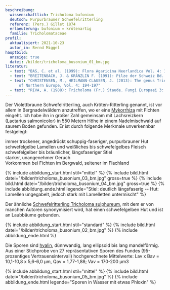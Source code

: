 ```yaml
---
beschreibung:
  wissenschaftlich: Tricholoma bufonium
  deutsch: Purpurbrauner Schwefelritterling
  referenz: (Pers.) Gillet 1874
  erlaeuterung: bufonium = krötenartig
  familie: Tricholomataceae
profil:
  aktualisiert: 2021-10-23
  autor_in: Bernd Miggel
hauptbild:
  anzeige: true
  datei: /bilder/tricholoma_busonium_01_bm.jpg
literatur:
  - text: "BAS, C. et al. (1999): Flora Agaricina Neerlandica Vol. 4: 148"
  - text: "BREITENBACH, J. & KRÄNZLIN F. (1991): Pilze der Schweiz Bd. 3: Nr. 414"
  - text: "CHRISTENSEN, M., HEILMANN-CLAUSEN, J. (2013): The genus Tricholoma. Fungi
      of Northern Europe, Vol. 4: 194-197"
  - text: "RIVA, A. (1988): Tricholoma (Fr.) Staude. Fungi Europaei 3: Nr. 12"
---
```

Der Violettbraune Schwefelritterling, auch Kröten-Ritterling genannt, ist vor allem in Bergnadelwäldern anzutreffen, wo er eine [Mykorrhiza](Mykorrhiza "Glossar") mit Fichten eingeht. Ich habe ihn in großer Zahl gemeinsam mit Lachsreizkern (Lactarius salmonicolor) in 550 Metern Höhe in einem Nadelmischwald auf saurem Boden gefunden. Er ist durch folgende Merkmale unverkennbar festgelegt:

immer trockener, angedrückt schuppig-faseriger, purpurbrauner Hut\
schwefelgelbe Lamellen und weißliches bis schwefelgelbes Fleisch\
schwefelgelber bis bräunlicher, längsfaseriger Stiel\
starker, unangenehmer Geruch\
Vorkommen bei Fichten im Bergwald, seltener im Flachland

{% include abbildung_start.html stil="mittel" %}
{% include bild.html datei="/bilder/tricholoma_busonium_03_bm.jpg" gross=true %}
{% include bild.html datei="/bilder/tricholoma_busonium_04_bm.jpg" gross=true %}
{% include abbildung_ende.html legende="Stiel: deutlich längsfaserig -- Hut: Lamellen ungegabelt, jedoch stark mit Lamelletten untermischt" %}

Der ähnliche [Schwefelritterling Tricholoma sulphureum](/pilze/tricholoma-sulphureum-schwefelritterling), mit dem er von manchen Autoren synonymisiert wird, hat einen schwefelgelben Hut und ist an Laubbäume gebunden.

{% include abbildung_start.html stil="standard" %}
{% include bild.html datei="/bilder/tricholoma_busonium_02_bm.jpg" %}
{% include abbildung_ende.html %}

Die Sporen sind [hyalin](hyalin "Glossar"), dünnwandig, lang ellipsoid bis lang mandelförmig. Aus einer Stichprobe von 27 repräsentativen Sporen des Fundes (95-prozentiges Vertrauensintervall) hochgerechnete Mittelwerte: Lav x Bav = 10,1-10,8 x 5,6-6,0 µm, Qav = 1,77-1,88; Vav = 170-200 µm3

{% include abbildung_start.html stil="mittel" %}
{% include bild.html datei="/bilder/tricholoma_busonium_05_bm.jpg" %}
{% include abbildung_ende.html legende="Sporen in Wasser mit etwas Phloxin" %}
